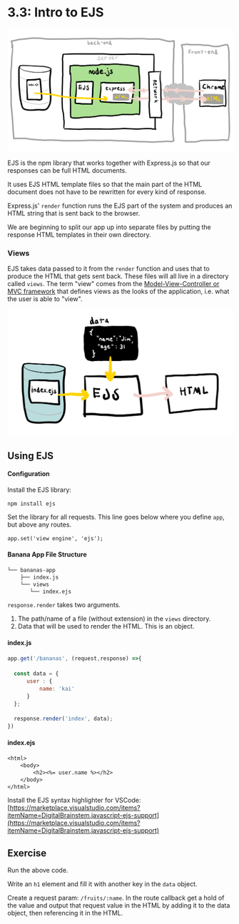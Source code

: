 # 3.3: Intro to EJS

![](../../.gitbook/assets/ejs.jpg)

EJS is the npm library that works together with Express.js so that our responses can be full HTML documents.

It uses EJS HTML template files so that the main part of the HTML document does not have to be rewritten for every kind of response.

Express.js' `render` function runs the EJS part of the system and produces an HTML string that is sent back to the browser. 

We are beginning to split our app up into separate files by putting the response HTML templates in their own directory. 

### Views

EJS takes data passed to it from the `render` function and uses that to produce the HTML that gets sent back. These files will all live in a directory called `views`. The term "view" comes from the [Model-View-Controller or MVC framework](https://en.wikipedia.org/wiki/Model%E2%80%93view%E2%80%93controller) that defines views as the looks of the application, i.e. what the user is able to "view".

![](../../.gitbook/assets/ejs2.jpg)

## Using EJS

#### Configuration

Install the EJS library:

```markup
npm install ejs
```

Set the library for all requests. This line goes below where you define `app`, but above any routes.

```markup
app.set('view engine', 'ejs');
```

#### Banana App File Structure

```text
└── bananas-app
    ├── index.js
    └── views
       └── index.ejs
```

`response.render` takes two arguments.

1. The path/name of a file \(without extension\) in the `views` directory.
2. Data that will be used to render the HTML. This is an object.

#### index.js

```javascript
app.get('/bananas', (request,response) =>{

  const data = {
      user : {
          name: 'kai'
      }
  };
  
  response.render('index', data);
})
```

#### index.ejs

```markup
<html>
    <body>
        <h2><%= user.name %></h2>
    </body>
</html>
```

Install the EJS syntax highlighter for VSCode: [https://marketplace.visualstudio.com/items?itemName=DigitalBrainstem.javascript-ejs-support](https://marketplace.visualstudio.com/items?itemName=DigitalBrainstem.javascript-ejs-support)

## Exercise

Run the above code.

Write an `h1` element and fill it with another key in the `data` object.

Create a request param: `/fruits/:name`. In the route callback get a hold of the value and output that request value in the HTML by adding it to the data object, then referencing it in the HTML.

